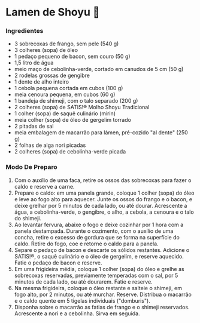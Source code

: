 # Lamen de Shoyu  🍜

### Ingredientes 

* 3 sobrecoxas de frango, sem pele (540 g)
* 3 colheres (sopa) de óleo
* 1 pedaço pequeno de bacon, sem couro (50 g)
* 1,5 litro de água
* meio maço de cebolinha-verde, cortado em canudos de 5 cm (50 g)
* 2 rodelas grossas de gengibre
* 1 dente de alho inteiro
* 1 cebola pequena cortada em cubos (100 g)
* meia cenoura pequena, em cubos (60 g)
* 1 bandeja de shimeji, com o talo separado (200 g)
* 2 colheres (sopa) de SATIS!® Molho Shoyu Tradicional
* 1 colher (sopa) de saquê culinário (mirin)
* meia colher (sopa) de óleo de gergelim torrado
* 2 pitadas de sal
* meia embalagem de macarrão para lámen, pré-cozido "al dente" (250 g)
* 2 folhas de alga nori picadas
* 2 colheres (sopa) de cebolinha-verde picada

### Modo De Preparo

1. Com o auxílio de uma faca, retire os ossos das sobrecoxas para fazer o caldo e reserve a carne.
2. Prepare o caldo: em uma panela grande, coloque 1 colher (sopa) do óleo e leve ao fogo alto para aquecer. Junte os ossos do frango e o bacon, e deixe grelhar por 5 minutos de cada lado, ou até dourar. Acrescente a água, a cebolinha-verde, o gengibre, o alho, a cebola, a cenoura e o talo do shimeji.
3. Ao levantar fervura, abaixe o fogo e deixe cozinhar por 1 hora com a panela destampada. Durante o cozimento, com o auxílio de uma concha, retire o excesso de gordura que se forma na superfície do caldo. Retire do fogo, coe e retorne o caldo para a panela.
4. Separe o pedaço de bacon e descarte os sólidos restantes. Adicione o SATIS!®, o saquê culinário e o óleo de gergelim, e reserve aquecido. Fatie o pedaço de bacon e reserve.
5. Em uma frigideira média, coloque 1 colher (sopa) do óleo e grelhe as sobrecoxas reservadas, previamente temperadas com o sal, por 5 minutos de cada lado, ou até dourarem. Fatie e reserve.
6. Na mesma frigideira, coloque o óleo restante e salteie o shimeji, em fogo alto, por 2 minutos, ou até murchar. Reserve. Distribua o macarrão e o caldo quente em 5 tigelas individuais ("domburis").
7. Disponha sobre o macarrão as fatias de frango e o shimeji reservados. Acrescente a nori e a cebolinha. Sirva em seguida.
